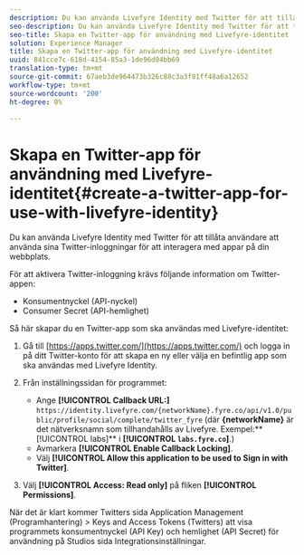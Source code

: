 ```yaml
---
description: Du kan använda Livefyre Identity med Twitter för att tillåta användare att använda sina Twitter-inloggningar för att interagera med appar på din webbplats.
seo-description: Du kan använda Livefyre Identity med Twitter för att tillåta användare att använda sina Twitter-inloggningar för att interagera med appar på din webbplats.
seo-title: Skapa en Twitter-app för användning med Livefyre-identitet
solution: Experience Manager
title: Skapa en Twitter-app för användning med Livefyre-identitet
uuid: 841cce7c-618d-4154-85a3-1de96d04bb69
translation-type: tm+mt
source-git-commit: 67aeb3de964473b326c88c3a3f81ff48a6a12652
workflow-type: tm+mt
source-wordcount: '200'
ht-degree: 0%

---
```



# Skapa en Twitter-app för användning med Livefyre-identitet{#create-a-twitter-app-for-use-with-livefyre-identity}

Du kan använda Livefyre Identity med Twitter för att tillåta användare att använda sina Twitter-inloggningar för att interagera med appar på din webbplats.

För att aktivera Twitter-inloggning krävs följande information om Twitter-appen:

* Konsumentnyckel (API-nyckel)
* Consumer Secret (API-hemlighet)

Så här skapar du en Twitter-app som ska användas med Livefyre-identitet:

1. Gå till [https://apps.twitter.com/](https://apps.twitter.com/) och logga in på ditt Twitter-konto för att skapa en ny eller välja en befintlig app som ska användas med Livefyre Identity.
1. Från inställningssidan för programmet:

   * Ange **[!UICONTROL Callback URL:]** `https://identity.livefyre.com/{networkName}.fyre.co/api/v1.0/public/profile/social/complete/twitter_fyre` (där **{networkName}** är det nätverksnamn som tillhandahålls av Livefyre. Exempel:** [!UICONTROL labs]** i **[!UICONTROL `labs.fyre.co`]**.)
   * Avmarkera **[!UICONTROL Enable Callback Locking]**.
   * Välj **[!UICONTROL Allow this application to be used to Sign in with Twitter]**.

1. Välj **[!UICONTROL Access: Read only]** på fliken **[!UICONTROL Permissions]**.

När det är klart kommer Twitters sida Application Management (Programhantering) > Keys and Access Tokens (Twitters) att visa programmets konsumentnyckel (API Key) och hemlighet (API Secret) för användning på Studios sida Integrationsinställningar.
